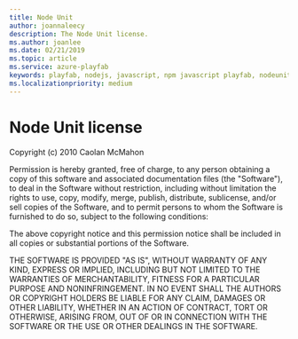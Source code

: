```yaml
---
title: Node Unit
author: joannaleecy
description: The Node Unit license. 
ms.author: joanlee
ms.date: 02/21/2019
ms.topic: article
ms.service: azure-playfab
keywords: playfab, nodejs, javascript, npm javascript playfab, nodeunit, node unit
ms.localizationpriority: medium
---
```


# Node Unit license

Copyright (c) 2010 Caolan McMahon

Permission is hereby granted, free of charge, to any person obtaining a copy
of this software and associated documentation files (the "Software"), to deal
in the Software without restriction, including without limitation the rights
to use, copy, modify, merge, publish, distribute, sublicense, and/or sell
copies of the Software, and to permit persons to whom the Software is
furnished to do so, subject to the following conditions:

The above copyright notice and this permission notice shall be included in
all copies or substantial portions of the Software.

THE SOFTWARE IS PROVIDED "AS IS", WITHOUT WARRANTY OF ANY KIND, EXPRESS OR
IMPLIED, INCLUDING BUT NOT LIMITED TO THE WARRANTIES OF MERCHANTABILITY,
FITNESS FOR A PARTICULAR PURPOSE AND NONINFRINGEMENT. IN NO EVENT SHALL THE
AUTHORS OR COPYRIGHT HOLDERS BE LIABLE FOR ANY CLAIM, DAMAGES OR OTHER
LIABILITY, WHETHER IN AN ACTION OF CONTRACT, TORT OR OTHERWISE, ARISING FROM,
OUT OF OR IN CONNECTION WITH THE SOFTWARE OR THE USE OR OTHER DEALINGS IN
THE SOFTWARE.
